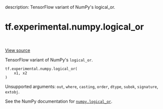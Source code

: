description: TensorFlow variant of NumPy's logical_or.

<div itemscope itemtype="http://developers.google.com/ReferenceObject">
<meta itemprop="name" content="tf.experimental.numpy.logical_or" />
<meta itemprop="path" content="Stable" />
</div>

# tf.experimental.numpy.logical_or

<!-- Insert buttons and diff -->

<table class="tfo-notebook-buttons tfo-api nocontent" align="left">

</table>

<a target="_blank" href="/code/stable/tensorflow/python/ops/numpy_ops/np_math_ops.py">View source</a>



TensorFlow variant of NumPy's `logical_or`.

<pre class="devsite-click-to-copy prettyprint lang-py tfo-signature-link">
<code>tf.experimental.numpy.logical_or(
    x1, x2
)
</code></pre>



<!-- Placeholder for "Used in" -->

Unsupported arguments: `out`, `where`, `casting`, `order`, `dtype`, `subok`, `signature`, `extobj`.

See the NumPy documentation for [`numpy.logical_or`](https://numpy.org/doc/1.16/reference/generated/numpy.logical_or.html).